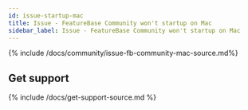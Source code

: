 ```yaml
---
id: issue-startup-mac
title: Issue - FeatureBase Community won't startup on Mac
sidebar_label: Issue - FeatureBase Community won't startup on Mac
---
```


{% include /docs/community/issue-fb-community-mac-source.md%}

## Get support

{% include /docs/get-support-source.md %}
